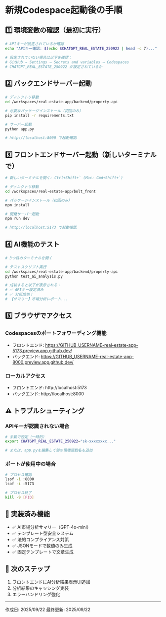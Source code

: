 # 新規Codespace起動後の手順

## 1️⃣ 環境変数の確認（最初に実行）
```bash
# APIキーが設定されているか確認
echo "APIキー確認: $(echo $CHATGPT_REAL_ESTATE_250922 | head -c 7)..."

# 設定されていない場合は以下を確認：
# GitHub → Settings → Secrets and variables → Codespaces
# CHATGPT_REAL_ESTATE_250922 が設定されているか
```

## 2️⃣ バックエンドサーバー起動
```bash
# ディレクトリ移動
cd /workspaces/real-estate-app/backend/property-api

# 必要なパッケージインストール（初回のみ）
pip install -r requirements.txt

# サーバー起動
python app.py

# http://localhost:8000 で起動確認
```

## 3️⃣ フロントエンドサーバー起動（新しいターミナルで）
```bash
# 新しいターミナルを開く: Ctrl+Shift+` (Mac: Cmd+Shift+`)

# ディレクトリ移動
cd /workspaces/real-estate-app/bolt_front

# パッケージインストール（初回のみ）
npm install

# 開発サーバー起動
npm run dev

# http://localhost:5173 で起動確認
```

## 4️⃣ AI機能のテスト
```bash
# 3つ目のターミナルを開く

# テストスクリプト実行
cd /workspaces/real-estate-app/backend/property-api
python test_ai_analysis.py

# 成功すると以下が表示される：
# ✅ APIキー設定済み
# ✅ 分析成功！
# 【サマリー】市場分析レポート...
```

## 5️⃣ ブラウザでアクセス

### Codespacesのポートフォワーディング機能
- フロントエンド: https://GITHUB_USERNAME-real-estate-app-5173.preview.app.github.dev/
- バックエンド: https://GITHUB_USERNAME-real-estate-app-8000.preview.app.github.dev/

### ローカルアクセス
- フロントエンド: http://localhost:5173
- バックエンド: http://localhost:8000

## ⚠️ トラブルシューティング

### APIキーが認識されない場合
```bash
# 手動で設定（一時的）
export CHATGPT_REAL_ESTATE_250922="sk-xxxxxxxx..."

# または、app.pyを編集して別の環境変数名も追加
```

### ポートが使用中の場合
```bash
# プロセス確認
lsof -i :8000
lsof -i :5173

# プロセス終了
kill -9 [PID]
```

## 📝 実装済み機能

- ✅ AI市場分析サマリー（GPT-4o-mini）
- ✅ テンプレート型安全システム
- ✅ 法的コンプライアンス対策
- ✅ JSONモードで数値のみ生成
- ✅ 固定テンプレートで文章生成

## 🎯 次のステップ

1. フロントエンドにAI分析結果表示UI追加
2. 分析結果のキャッシング実装
3. エラーハンドリング強化

---

作成日: 2025/09/22
最終更新: 2025/09/22